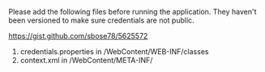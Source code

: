 Please add the following files before running the application. They haven't been versioned to make sure credentials are not public.

https://gist.github.com/sbose78/5625572

1) credentials.properties in /WebContent/WEB-INF/classes
2) context.xml in /WebContent/META-INF/
